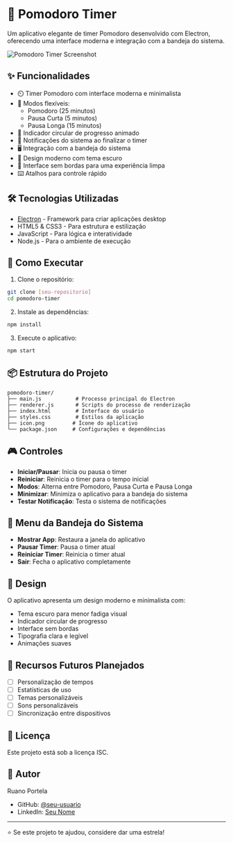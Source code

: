 # 🍅 Pomodoro Timer

Um aplicativo elegante de timer Pomodoro desenvolvido com Electron, oferecendo uma interface moderna e integração com a bandeja do sistema.

![Pomodoro Timer Screenshot](screenshot.png)

## ✨ Funcionalidades

- ⏲️ Timer Pomodoro com interface moderna e minimalista
- 🔄 Modos flexíveis:
  - Pomodoro (25 minutos)
  - Pausa Curta (5 minutos)
  - Pausa Longa (15 minutos)
- 💫 Indicador circular de progresso animado
- 🔔 Notificações do sistema ao finalizar o timer
- 🖥️ Integração com a bandeja do sistema
- 🎨 Design moderno com tema escuro
- 🎯 Interface sem bordas para uma experiência limpa
- ⌨️ Atalhos para controle rápido

## 🛠️ Tecnologias Utilizadas

- [Electron](https://www.electronjs.org/) - Framework para criar aplicações desktop
- HTML5 & CSS3 - Para estrutura e estilização
- JavaScript - Para lógica e interatividade
- Node.js - Para o ambiente de execução

## 🚀 Como Executar

1. Clone o repositório:
```bash
git clone [seu-repositorio]
cd pomodoro-timer
```

2. Instale as dependências:
```bash
npm install
```

3. Execute o aplicativo:
```bash
npm start
```

## 📦 Estrutura do Projeto

```
pomodoro-timer/
├── main.js           # Processo principal do Electron
├── renderer.js       # Scripts do processo de renderização
├── index.html        # Interface do usuário
├── styles.css        # Estilos da aplicação
├── icon.png         # Ícone do aplicativo
└── package.json     # Configurações e dependências
```

## 🎮 Controles

- **Iniciar/Pausar**: Inicia ou pausa o timer
- **Reiniciar**: Reinicia o timer para o tempo inicial
- **Modos**: Alterna entre Pomodoro, Pausa Curta e Pausa Longa
- **Minimizar**: Minimiza o aplicativo para a bandeja do sistema
- **Testar Notificação**: Testa o sistema de notificações

## 🔧 Menu da Bandeja do Sistema

- **Mostrar App**: Restaura a janela do aplicativo
- **Pausar Timer**: Pausa o timer atual
- **Reiniciar Timer**: Reinicia o timer atual
- **Sair**: Fecha o aplicativo completamente

## 🎨 Design

O aplicativo apresenta um design moderno e minimalista com:
- Tema escuro para menor fadiga visual
- Indicador circular de progresso
- Interface sem bordas
- Tipografia clara e legível
- Animações suaves

## 📱 Recursos Futuros Planejados

- [ ] Personalização de tempos
- [ ] Estatísticas de uso
- [ ] Temas personalizáveis
- [ ] Sons personalizáveis
- [ ] Sincronização entre dispositivos

## 📄 Licença

Este projeto está sob a licença ISC.

## 👤 Autor

Ruano Portela
- GitHub: [@seu-usuario](https://github.com/seu-usuario)
- LinkedIn: [Seu Nome](https://linkedin.com/in/seu-perfil)

---

⭐️ Se este projeto te ajudou, considere dar uma estrela!
